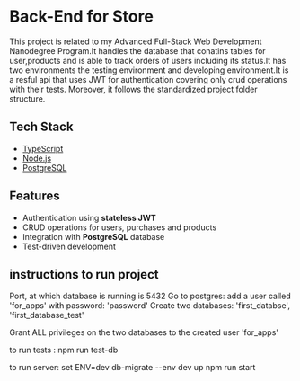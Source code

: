 # Back-End for Store
  This project is related to my Advanced Full-Stack Web Development Nanodegree Program.It handles the database that conatins tables for user,products and is able to track orders of users including its status.It has two environments 
  the testing environment and developing environment.It is a resful api that uses JWT for authentication covering only crud operations with their tests. Moreover, it follows    the standardized project folder structure.

## Tech Stack

- [TypeScript](https://www.typescriptlang.org/)
- [Node.js](https://nodejs.org/)
- [PostgreSQL](https://www.postgresql.org/)

## Features

- Authentication using **stateless JWT**
- CRUD operations for users, purchases and products
- Integration with **PostgreSQL** database
- Test-driven development
## instructions to run project
Port, at which database is running is  5432
Go to postgres: add a user called 'for_apps' with password: 'password'
Create two databases: 'first_databse', 'first_database_test'

Grant ALL privileges on the two databases to the created user 'for_apps'



to run tests : npm run test-db

to run server: set ENV=dev
               db-migrate --env dev up
               npm run start
